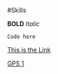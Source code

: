 #Skills

**BOLD**
*Italic*
```
Code here
```
[This is the Link](https://github.com/wanderfal/phase-0-gps-1)

[GPS 1](gps1.jpg)